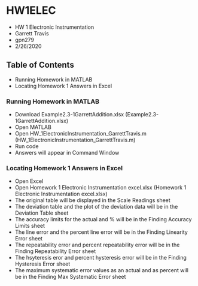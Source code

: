 # HW1ELEC
* HW 1 Electronic Instrumentation
* Garrett Travis
* gpn279
* 2/26/2020

## Table of Contents
* Running Homework in MATLAB
* Locating Homework 1 Answers in Excel

### Running Homework in MATLAB
* Download Example2.3-1GarrettAddition.xlsx (Example2.3-1GarrettAddition.xlsx)
* Open MATLAB
* Open HW_1ElectronicInstrumentation_GarrettTravis.m (HW_1ElectronicInstrumentation_GarrettTravis.m)
* Run code
* Answers will appear in Command Window

### Locating Homework 1 Answers in Excel
* Open Excel
* Open Homework 1 Electronic Instrumentation excel.xlsx (Homework 1 Electronic Instrumentation excel.xlsx)
* The original table will be displayed in the Scale Readings sheet
* The deviation table and the plot of the deviation data will be in the Deviation Table sheet
* The accuracy limits for the actual and % will be in the Finding Accuracy Limits sheet
* The line error and the percent line error will be in the Finding Linearity Error sheet
* The repeatability error and percent repeatability error will be in the Finding Repeatability Error sheet
* The hsyteresis eror and percent hysteresis error will be in the Finding Hysteresis Error sheet
* The maximum systematic error values as an actual and as percent will be in the Finding Max Systematic Error sheet 
